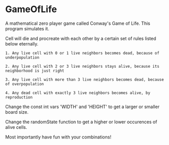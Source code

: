 # GameOfLife
 A mathematical zero player game called Conway's Game of Life. This program simulates it.
 

Cell will die and procreate with each other by a certain set of rules listed below eternally.

    1. Any live cell with 0 or 1 live neighbors becomes dead, because of underpopulation
    
    2. Any live cell with 2 or 3 live neighbors stays alive, because its neighborhood is just right
    
    3. Any live cell with more than 3 live neighbors becomes dead, because of overpopulation
    
    4. Any dead cell with exactly 3 live neighbors becomes alive, by reproduction
 
 Change the const int vars 'WIDTH' and 'HEIGHT' to get a larger or smaller board size.
 
 Change the randomState function to get a higher or lower occurences of alive cells.
 
 Most importantly have fun with your combinations!
